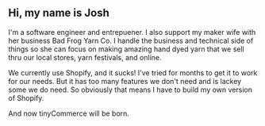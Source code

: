 ## Hi, my name is Josh

I'm a software engineer and entrepuener. I also support my maker wife with her business Bad Frog Yarn Co. I handle the business and technical side of things so she can focus on making amazing hand dyed yarn that we sell thru our local stores, yarn festivals, and online.

We currently use Shopify, and it sucks! I've tried for months to get it to work for our needs. But it has too many features we don't need and is lackey some we do need. So obviously that means I have to build my own version of Shopify.

And now tinyCommerce will be born.
